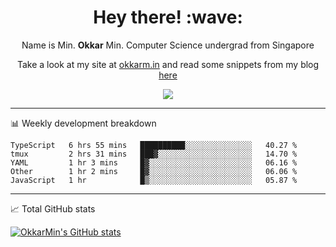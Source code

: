 <h1 align="center"> Hey there! :wave:</h1>

<p align="center">Name is Min. <strong>Okkar</strong> Min. Computer Science undergrad from Singapore</p>

<p align="center">Take a look at my site at <a href="https://okkarm.in" target="_blank">okkarm.in</a> and read some snippets from my blog <a href="https://okkarm.in/blog" target="_blank">here</a></p>

<p align="center">
  <a href="https://okkarm.in/linkedin" target='_blank'>
    <img src="https://img.shields.io/badge/linkedin-%230077B5.svg?&style=for-the-badge&logo=linkedin&logoColor=white" />
  </a>
 </p>

---

📊 Weekly development breakdown

<!--START_SECTION:waka-->
```text
TypeScript   6 hrs 55 mins   ██████████░░░░░░░░░░░░░░░   40.27 % 
tmux         2 hrs 31 mins   ███▓░░░░░░░░░░░░░░░░░░░░░   14.70 % 
YAML         1 hr 3 mins     █▓░░░░░░░░░░░░░░░░░░░░░░░   06.16 % 
Other        1 hr 2 mins     █▓░░░░░░░░░░░░░░░░░░░░░░░   06.06 % 
JavaScript   1 hr            █▒░░░░░░░░░░░░░░░░░░░░░░░   05.87 % 
```
<!--END_SECTION:waka-->

---

📈 Total GitHub stats

<p>
  <a href="https://github.com/OkkarMin"><img src="https://github-readme-stats.vercel.app/api?username=OkkarMin&hide_border=true&show_icons=true&theme=graywhite" alt="OkkarMin's GitHub stats"></a>
</p>
